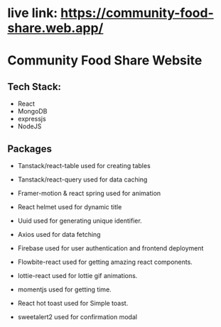 # live link: https://community-food-share.web.app/

# Community Food Share Website

## Tech Stack:

- React
- MongoDB
- expressjs
- NodeJS

## Packages

- Tanstack/react-table used for creating tables
- Tanstack/react-query used for data caching
- Framer-motion & react spring used for animation
- React helmet used for dynamic title
- Uuid used for generating unique identifier.
- Axios used for data fetching
- Firebase used for user authentication and frontend deployment
- Flowbite-react used for getting amazing react components.
- lottie-react used for lottie gif animations.
- momentjs used for getting time.
- React hot toast used for Simple toast.

- sweetalert2 used for confirmation modal
